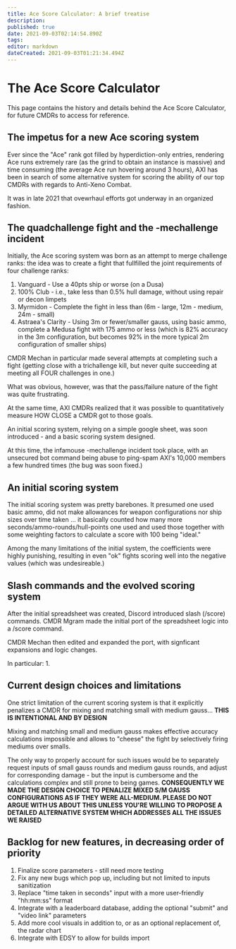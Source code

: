 ```yaml
---
title: Ace Score Calculator: A brief treatise
description: 
published: true
date: 2021-09-03T02:14:54.890Z
tags: 
editor: markdown
dateCreated: 2021-09-03T01:21:34.494Z
---
```


# The Ace Score Calculator
This page contains the history and details behind the Ace Score Calculator, for future CMDRs to access for reference.

## The impetus for a new Ace scoring system
Ever since the "Ace" rank got filled by hyperdiction-only entries, rendering Ace runs extremely rare (as the grind to obtain an instance is massive) and time consuming (the average Ace run hovering around 3 hours), AXI has been in search of some alternative system for scoring the ability of our top CMDRs with regards to Anti-Xeno Combat.

It was in late 2021 that ovewrhaul efforts got underway in an organized fashion.

## The quadchallenge fight and the -mechallenge incident
Initially, the Ace scoring system was born as an attempt to merge challenge ranks: the idea was to create a fight that fullfilled the joint requirements of four challenge ranks:
1. Vanguard - Use a 40pts ship or worse (on a Dusa)
2. 100% Club - i.e., take less than 0.5% hull damage, without using repair or decon limpets
3. Myrmidon - Complete the fight in less than (6m - large, 12m - medium, 24m - small)
4. Astraea's Clarity - Using 3m or fewer/smaller gauss, using basic ammo, complete a Medusa fight with 175 ammo or less (which is 82% accuracy in the 3m configuration, but becomes 92% in the more typical 2m configuration of smaller ships)

CMDR Mechan in particular made several attempts at completing such a fight (getting close with a trichallenge kill, but never quite succeeding at meeting all FOUR challenges in one.)

What was obvious, however, was that the pass/failure nature of the fight was quite frustrating.

At the same time, AXI CMDRs realized that it was possible to quantitatively measure HOW CLOSE a CMDR got to those goals.

An initial scoring system, relying on a simple google sheet, was soon introduced - and a basic scoring system designed.

At this time, the infamouse -mechallenge incident took place, with an unsecured bot command being abuse to ping-spam AXI's 10,000 members a few hundred times (the bug was soon fixed.)

## An initial scoring system

The initial scoring system was pretty barebones. It presumed one used basic ammo, did not make allowances for weapon configurations nor ship sizes over time taken ... it basically counted how many more seconds/ammo-rounds/hull-points one used and used those together with some weighting factors to calculate a score with 100 being "ideal."

Among the many limitations of the initial system, the coefficients were highly punishing, resulting in even "ok" fights scoring well into the negative values (which was undesireable.)

## Slash commands and the evolved scoring system

After the initial spreadsheet was created, Discord introduced slash (/score) commands. CMDR Mgram made the initial port of the spreadsheet logic into a /score command.

CMDR Mechan then edited and expanded the port, with signficant expansions and logic changes.

In particular:
1. 

## Current design choices and limitations

One strict limitation of the current scoring system is that it explicitly penalizes a CMDR for mixing and matching small with medium gauss... **THIS IS INTENTIONAL AND BY DESIGN**

Mixing and matching small and medium gauss makes effective accuracy calculations impossible and allows to "cheese" the fight by selectively firing mediums over smalls.

The only way to properly account for such issues would be to separately request inputs of small gauss rounds and medium gauss rounds, and adjust for corresponding damage - but the input is cumbersome and the calculations complex and still prone to being games. **CONSEQUENTLY WE MADE THE DESIGN CHOICE TO PENALIZE MIXED S/M GAUSS CONFIGURATIONS AS IF THEY WERE ALL-MEDIUM. PLEASE DO NOT ARGUE WITH US ABOUT THIS UNLESS YOU'RE WILLING TO PROPOSE A DETAILED ALTERNATIVE SYSTEM WHICH ADDRESSES ALL THE ISSUES WE RAISED**


## Backlog for new features, in decreasing order of priority

1. Finalize score parameters - still need more testing
2. Fix any new bugs which pop up, including but not limited to inputs sanitization
3. Replace "time taken in seconds" input with a more user-friendly "hh:mm:ss" format
4. Integrate with a leaderboard database, adding the optional "submit" and "video link" parameters
5. Add more cool visuals in addition to, or as an optional replacement of, the radar chart
6. Integrate with EDSY to allow for builds import